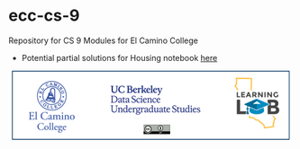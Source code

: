 # ecc-cs-9
Repository for CS 9 Modules for El Camino College

- Potential partial solutions for Housing notebook [here](https://colab.research.google.com/drive/1MdUJbO2C5vjKR6aDiMHkPvNOBBolJ8nA?usp=sharing)


![img](https://raw.githubusercontent.com/ds-modules/ecc-cs9/refs/heads/main/ecc-header.png)
